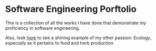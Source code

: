 # Software Engineering Porftolio
This is a collection of all the works I have done that demonstrate my proficiency in software engineering.


Also, look [here](https://tinyurl.com/w8f57bw) to see a shining example of my other passion: Ecology, especially as it pertains to food and herb production
